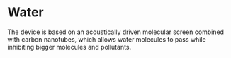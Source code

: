 # Water
The device is based on an acoustically driven molecular screen combined with carbon nanotubes, which allows water molecules to pass while inhibiting bigger molecules and pollutants.

